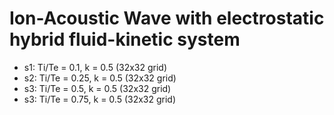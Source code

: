 # Ion-Acoustic Wave with electrostatic hybrid fluid-kinetic system

- s1: Ti/Te = 0.1, k = 0.5 (32x32 grid)
- s2: Ti/Te = 0.25, k = 0.5 (32x32 grid)
- s3: Ti/Te = 0.5, k = 0.5 (32x32 grid)
- s3: Ti/Te = 0.75, k = 0.5 (32x32 grid)
